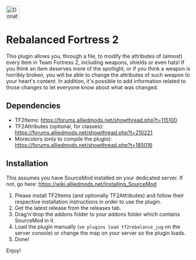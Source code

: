 <a href='https://ko-fi.com/jugadorxei' target='_blank'><img height='36' style='border:0px;height:36px;' src='https://az743702.vo.msecnd.net/cdn/kofi3.png?v=0' border='0' alt='Donate for more awesome plugins!' /></a>

# Rebalanced Fortress 2
This plugin allows you, through a file, to modify the attributes of (almost) every item in Team Fortress 2, including weapons, shields or even hats! If you think an item deserves more of the spotlight, or if you think a weapon is horribly broken, you will be able to change the attributes of such weapon to your heart's content. In addition, it's possible to add information related to those changes to let everyone know about what was changed. 

## Dependencies
- TF2Items: https://forums.alliedmods.net/showthread.php?t=115100
- TF2Attributes (optional, for classes): https://forums.alliedmods.net/showthread.php?t=210221
- Morecolors (only to compile the plugin): https://forums.alliedmods.net/showthread.php?t=185016

## Installation
This assumes you have SourceMod installed on your dedicated server. If not, go here: https://wiki.alliedmods.net/Installing_SourceMod

1. Please install TF2Items (and optionally TF2Attributes) and follow their respective installation instructions in order to use the plugin. 
2. Get the latest release from the releases tab.
3. Drag'n'drop the addons folder to your addons folder which contains SourceMod in it.
4. Load the plugin manually (`sm plugins load tf2rebalance_jug` on the server console) or change the map on your server so the plugin loads.
5. Done!

Enjoy!

